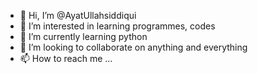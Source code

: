 - 👋 Hi, I’m @AyatUllahsiddiqui
- 👀 I’m interested in learning programmes, codes
- 🌱 I’m currently learning python 
- 💞️ I’m looking to collaborate on anything and everything
- 📫 How to reach me ...

<!---
AyatUllahsiddiqui/AyatUllahsiddiqui is a ✨ special ✨ repository because its `README.md` (this file) appears on your GitHub profile.
You can click the Preview link to take a look at your changes.
--->
